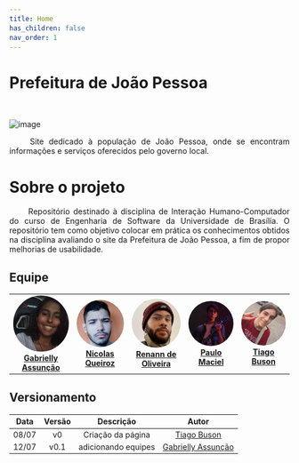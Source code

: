 ```yaml
---
title: Home
has_children: false
nav_order: 1
---
```


# Prefeitura de João Pessoa

<br />

![image](https://user-images.githubusercontent.com/86726332/178394865-e1a70c08-9fa8-4711-8446-4aaee23d861f.png)

<p align="justify"> &emsp;&emsp;
Site dedicado à população de João Pessoa, onde se encontram informações e serviços oferecidos pelo governo local.
</p> 
 
# Sobre o projeto

<p align="justify"> &emsp;&emsp;
Repositório destinado à disciplina de Interação Humano-Computador do curso de Engenharia de Software da Universidade de Brasília. O repositório tem como objetivo colocar em prática os conhecimentos obtidos na disciplina avaliando o site da Prefeitura de João Pessoa, a fim de propor melhorias de usabilidade.
</p>
 
## Equipe

<table>
    <tr>
        <td align="center"><a href="https://github.com/GabriellyAssuncao" target="_blank"><img style="border-radius: 50%;" src="assets/gaby2.jpeg" width="115px;"><br /><b>Gabrielly Assunção</b></a><br /><a href="https://github.com/GabriellyAssuncao" target="_blank"></a>
        </td>
        <td align="center"><a href="https://github.com/Nicolas-Roberto" target="_blank"><img style="border-radius: 50%;" src="assets/nicolas.jpg" width="120px;"><br /><b>Nicolas Queiroz</b></a><br /><a href="https://github.com/Nicolas-Roberto" target="_blank"></a>
        </td>
        <td align="center"><a href="https://github.com/NyndoND" target="_blank"><img style="border-radius: 50%;" src="assets/renann.jpg" width="115px;"><br/><b>Renann de Oliveira</b></a><br /><a href="https://github.com/NyndoND" target="_blank"></a>
        </td>
        <td align="center"><a href="" target="_blank"><img style="border-radius: 50%;" src="assets/paulo.jpg" width="120px;"><br/><b>Paulo Maciel</b></a><br /><a href="" target="_blank"></a>
        </td>
        <td align="center"><a href="https://github.com/TiagoBuson" target="_blank"><img style="border-radius: 50%;" src="assets/tiago.jpg" width="120px;"><br /><b>Tiago Buson</b></a><br /><a href="https://github.com/TiagoBuson" target="_blank"></a></td>   
    </tr>
</table>

## Versionamento

| Data  | Versão |     Descrição     |    Autor    |
|:-----:|:------:|:-----------------:|:-----------:|
| 08/07 |   v0   | Criação da página | [Tiago Buson](https://github.com/TiagoBuson) |
| 12/07 |   v0.1   | adicionando equipes | [Gabrielly Assunção](https://github.com/GabriellyAssuncao) |

